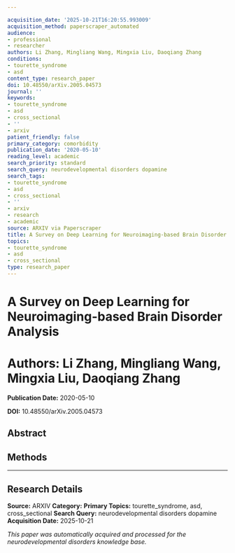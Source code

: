 ```yaml
---

acquisition_date: '2025-10-21T16:20:55.993009'
acquisition_method: paperscraper_automated
audience:
- professional
- researcher
authors: Li Zhang, Mingliang Wang, Mingxia Liu, Daoqiang Zhang
conditions:
- tourette_syndrome
- asd
content_type: research_paper
doi: 10.48550/arXiv.2005.04573
journal: ''
keywords:
- tourette_syndrome
- asd
- cross_sectional
- ''
- arxiv
patient_friendly: false
primary_category: comorbidity
publication_date: '2020-05-10'
reading_level: academic
search_priority: standard
search_query: neurodevelopmental disorders dopamine
search_tags:
- tourette_syndrome
- asd
- cross_sectional
- ''
- arxiv
- research
- academic
source: ARXIV via Paperscraper
title: A Survey on Deep Learning for Neuroimaging-based Brain Disorder Analysis
topics:
- tourette_syndrome
- asd
- cross_sectional
type: research_paper
---
```




# A Survey on Deep Learning for Neuroimaging-based Brain Disorder Analysis

# **Authors:** Li Zhang, Mingliang Wang, Mingxia Liu, Daoqiang Zhang

**Publication Date:** 2020-05-10

**DOI:** 10.48550/arXiv.2005.04573

## Abstract

## Methods

---

## Research Details

**Source:** ARXIV
**Category:**
**Primary Topics:** tourette_syndrome, asd, cross_sectional
**Search Query:** neurodevelopmental disorders dopamine
**Acquisition Date:** 2025-10-21

*This paper was automatically acquired and processed for the neurodevelopmental disorders knowledge base.*

